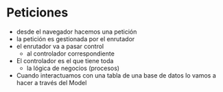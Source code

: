 # Peticiones

 - desde el navegador hacemos una petición
 - la petición es gestionada por el enrutador
 - el enrutador va a pasar control 
   - al controlador correspondiente
 - El controlador es el que tiene toda 
   - la lógica de negocios (procesos)
 - Cuando interactuamos con una tabla de una base de datos lo vamos a hacer a través del Model
